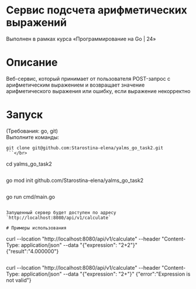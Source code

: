 # Сервис подсчета арифметических выражений 
Выполнен в рамках курса «Программирование на Go | 24» 

# Описание 
Веб-сервис, который принимает от пользователя POST-запрос с арифметическим выражением и возвращает значение арифметического выражения или ошибку, если выражение некорректно 

# Запуск
(Требования: go, git)</br>
Выполните команды:</br>
```
git clone git@github.com:Starostina-elena/yalms_go_task2.git
```</br>
```
cd yalms_go_task2
```</br>
```
go mod init github.com/Starostina-elena/yalms_go_task2
```</br>
```
go run cmd/main.go
```</br>

Запущенный сервер будет доступен по адресу 
`http://localhost:8080/api/v1/calculate`

# Примеры использования 
```
curl --location "http://localhost:8080/api/v1/calculate" --header "Content-Type: application/json" --data "{\"expression\": \"2+2\"}"
{"result":"4.000000"}
```
```
curl --location "http://localhost:8080/api/v1/calculate" --header "Content-Type: application/json" --data "{\"expression\": \"2+\"}"
{"error":"Expression is not valid"}
```
